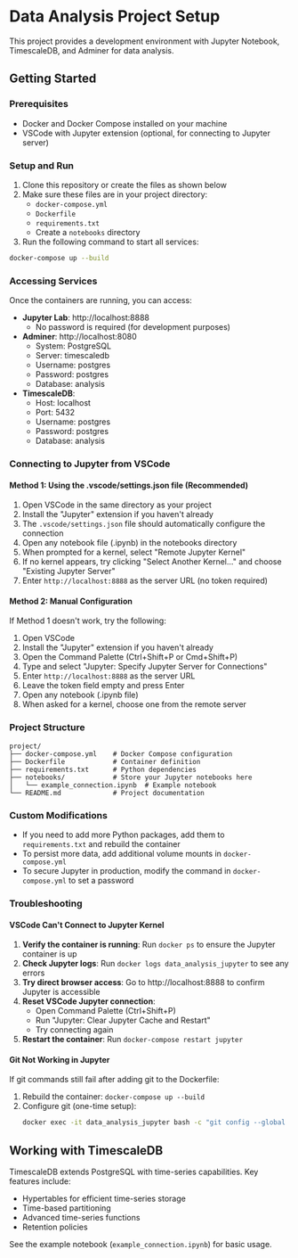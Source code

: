 # Data Analysis Project Setup

This project provides a development environment with Jupyter Notebook, TimescaleDB, and Adminer for data analysis.

## Getting Started

### Prerequisites

- Docker and Docker Compose installed on your machine
- VSCode with Jupyter extension (optional, for connecting to Jupyter server)

### Setup and Run

1. Clone this repository or create the files as shown below
2. Make sure these files are in your project directory:
   - `docker-compose.yml`
   - `Dockerfile`
   - `requirements.txt`
   - Create a `notebooks` directory
3. Run the following command to start all services:

```bash
docker-compose up --build
```

### Accessing Services

Once the containers are running, you can access:

- **Jupyter Lab**: http://localhost:8888
  - No password is required (for development purposes)
- **Adminer**: http://localhost:8080
  - System: PostgreSQL
  - Server: timescaledb
  - Username: postgres
  - Password: postgres
  - Database: analysis
- **TimescaleDB**: 
  - Host: localhost
  - Port: 5432
  - Username: postgres
  - Password: postgres
  - Database: analysis

### Connecting to Jupyter from VSCode

#### Method 1: Using the .vscode/settings.json file (Recommended)

1. Open VSCode in the same directory as your project 
2. Install the "Jupyter" extension if you haven't already
3. The `.vscode/settings.json` file should automatically configure the connection
4. Open any notebook file (.ipynb) in the notebooks directory
5. When prompted for a kernel, select "Remote Jupyter Kernel"
6. If no kernel appears, try clicking "Select Another Kernel..." and choose "Existing Jupyter Server"
7. Enter `http://localhost:8888` as the server URL (no token required)

#### Method 2: Manual Configuration

If Method 1 doesn't work, try the following:

1. Open VSCode
2. Install the "Jupyter" extension if you haven't already
3. Open the Command Palette (Ctrl+Shift+P or Cmd+Shift+P)
4. Type and select "Jupyter: Specify Jupyter Server for Connections"
5. Enter `http://localhost:8888` as the server URL
6. Leave the token field empty and press Enter
7. Open any notebook (.ipynb file)
8. When asked for a kernel, choose one from the remote server

### Project Structure

```
project/
├── docker-compose.yml    # Docker Compose configuration
├── Dockerfile            # Container definition
├── requirements.txt      # Python dependencies
├── notebooks/            # Store your Jupyter notebooks here
│   └── example_connection.ipynb  # Example notebook
└── README.md             # Project documentation
```

### Custom Modifications

- If you need to add more Python packages, add them to `requirements.txt` and rebuild the container
- To persist more data, add additional volume mounts in `docker-compose.yml`
- To secure Jupyter in production, modify the command in `docker-compose.yml` to set a password

### Troubleshooting

#### VSCode Can't Connect to Jupyter Kernel

1. **Verify the container is running**: Run `docker ps` to ensure the Jupyter container is up
2. **Check Jupyter logs**: Run `docker logs data_analysis_jupyter` to see any errors
3. **Try direct browser access**: Go to http://localhost:8888 to confirm Jupyter is accessible
4. **Reset VSCode Jupyter connection**:
   - Open Command Palette (Ctrl+Shift+P)
   - Run "Jupyter: Clear Jupyter Cache and Restart"
   - Try connecting again
5. **Restart the container**: Run `docker-compose restart jupyter`

#### Git Not Working in Jupyter

If git commands still fail after adding git to the Dockerfile:
1. Rebuild the container: `docker-compose up --build`
2. Configure git (one-time setup):
   ```bash
   docker exec -it data_analysis_jupyter bash -c "git config --global user.email 'you@example.com' && git config --global user.name 'Your Name'"
   ```

## Working with TimescaleDB

TimescaleDB extends PostgreSQL with time-series capabilities. Key features include:

- Hypertables for efficient time-series storage
- Time-based partitioning
- Advanced time-series functions
- Retention policies

See the example notebook (`example_connection.ipynb`) for basic usage.